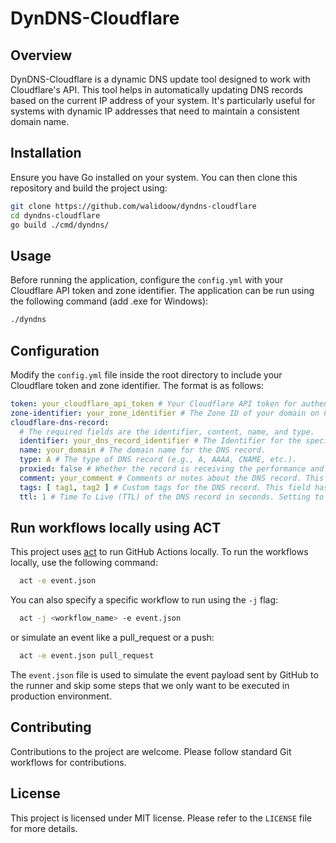 # DynDNS-Cloudflare

## Overview

DynDNS-Cloudflare is a dynamic DNS update tool designed to work with Cloudflare's API. This tool helps in automatically
updating DNS records based on the current IP address of your system. It's particularly useful for systems with dynamic
IP addresses that need to maintain a consistent domain name.

## Installation

Ensure you have Go installed on your system. You can then clone this repository and build the project using:

```bash
git clone https://github.com/walidoow/dyndns-cloudflare
cd dyndns-cloudflare
go build ./cmd/dyndns/
```

## Usage

Before running the application, configure the `config.yml` with your Cloudflare API token and zone identifier. The
application can be run using the following command (add .exe for Windows):

```bash
./dyndns
```

## Configuration

Modify the `config.yml` file inside the root directory to include your Cloudflare token and zone identifier. The format
is as follows:

```yaml
token: your_cloudflare_api_token # Your Cloudflare API token for authentication.
zone-identifier: your_zone_identifier # The Zone ID of your domain on Cloudflare.
cloudflare-dns-record:
  # The required fields are the identifier, content, name, and type.
  identifier: your_dns_record_identifier # The Identifier for the specific DNS record you want to dnsclient.
  name: your_domain # The domain name for the DNS record.
  type: A # The type of DNS record (e.g., A, AAAA, CNAME, etc.).
  proxied: false # Whether the record is receiving the performance and security benefits of Cloudflare.
  comment: your_comment # Comments or notes about the DNS record. This field has no effect on DNS responses.
  tags: [ tag1, tag2 ] # Custom tags for the DNS record. This field has no effect on DNS responses.
  ttl: 1 # Time To Live (TTL) of the DNS record in seconds. Setting to 1 means 'automatic'. Value must be between 60 and 86400, with the minimum reduced to 30 for Enterprise zones.
```

## Run workflows locally using ACT

This project uses [act](https://github.com/nektos/act) to run GitHub Actions locally.
To run the workflows locally, use the following command:

```bash
  act -e event.json
```

You can also specify a specific workflow to run using the `-j` flag:

```bash
  act -j <workflow_name> -e event.json
```

or simulate an event like a pull_request or a push:

```bash
  act -e event.json pull_request
```

The `event.json` file is used to simulate the event payload sent by GitHub to the runner and skip some steps that we
only want to be executed in production environment.

## Contributing

Contributions to the project are welcome. Please follow standard Git workflows for contributions.

## License

This project is licensed under MIT license. Please refer to the `LICENSE` file for more details.
